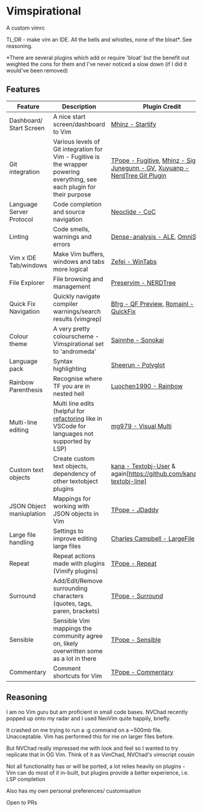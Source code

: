 # Vimspirational

A custom vimrc

TL;DR - make vim an IDE. All the bells and whistles, none of the bloat*. See reasoning.

*There are several plugins which add or require 'bloat' but the benefit out weighted the cons for them and I've never noticed a slow down (if I did it would've been removed)

## Features

| Feature | Description | Plugin Credit |
| ------- | ----------- | ------------- | 
| Dashboard/ Start Screen | A nice start screen/dashboard to Vim | [Mhinz - Startify](https://github.com/mhinz/vim-startify) |
| Git integration | Various levels of Git integration for Vim - Fugitive is the wrapper powering everything, see each plugin for their purpose | [TPope - Fugitive](https://github.com/tpope/vim-fugitive), [Mhinz - Signify](https://github.com/mhinz/vim-signify), [Junegunn - GV](https://github.com/junegunn/gv.vim), [Xuyuanp - NerdTree Git Plugin](https://github.com/xuyuanp/nerdtree-git-plugin) |
| Language Server Protocol | Code completion and source navigation | [Neoclide - CoC](https://github.com/neoclide/coc.nvim) | 
| Linting | Code smells, warnings and errors | [Dense-analysis - ALE](https://github.com/dense-analysis/ale), [OmniSharp](https://github.com/OmniSharp/omnisharp-vim) |
| Vim x IDE Tab/windows | Make Vim buffers, windows and tabs more logical | [Zefei - WinTabs](https://github.com/zefei/vim-wintabs) |
| File Explorer | File browsing and management | [Preservim - NERDTree](https://github.com/preservim/nerdtree) | 
| Quick Fix Navigation | Quickly navigate compiler warnings/search results (vimgrep) | [Bfrg - QF Preview](https://github.com/bfrg/vim-qf-preview), [Romainl - QuickFix](https://github.com/romainl/vim-qf) |
| Colour theme | A very pretty colourscheme - Vimspirational set to 'andromeda' | [Sainnhe - Sonokai](https://github.com/sainnhe/sonokai) |
| Language pack | Syntax highlighting | [Sheerun - Polyglot](https://github.com/sheerun/vim-polyglot) |
| Rainbow Parenthesis | Recognise where TF you are in nested hell | [Luochen1990 - Rainbow](https://github.com/luochen1990/rainbow) |
| Multi-line editing | Multi line edits (helpful for [refactoring](https://code.visualstudio.com/docs/editor/refactoring#_rename-symbol) like in VSCode for languages not supported by LSP) | [mg979 - Visual Multi](https://github.com/mg979/vim-visual-multi) |
| Custom text objects  | Create custom text objects, dependency of other textobject plugins | [kana - Textobj-User](https://github.com/kana/vim-textobj-user) & again[https://github.com/kana/vim-textobj-line] 
| JSON Object maniuplation | Mappings for working with JSON objects in Vim | [TPope - JDaddy](https://github.com/tpope/vim-jdaddy) |
| Large file handling | Settings to improve editing large files | [Charles Campbell - LargeFile](https://github.com/vim-scripts/LargeFile)
| Repeat | Repeat actions made with plugins (Vimify plugins) | [TPope - Repeat](tpope/vim-repeat) |
| Surround | Add/Edit/Remove surrounding characters (quotes, tags, paren, brackets) | [TPope - Surround](tpope/vim-surround) |
| Sensible | Sensible Vim mappings the community agree on, likely overwritten some as a lot in there | [TPope - Sensible](tpope/vim-sensible) | 
| Commentary | Comment shortcuts for Vim | [TPope - Commentary](tpope/vim-commentary) |


## Reasoning

I am no Vim guru but am proficient in small code bases. NVChad recently popped
up onto my radar and I used NeoVim quite happily, briefly. 

It crashed on me trying to run a :g command on a ~500mb file. Unacceptable.
Vim has performed this for me on larger files before. 

But NVChad really impressed me with look and feel so I wanted to try replicate
that in OG Vim. Think of it as VimChad, NVChad's vimscript cousin

Not all functionality has or will be ported, a lot relies heavily on plugins -
Vim can do most of it in-built, but plugins provide a better experience, i.e.
LSP completion

Also has my own personal preferences/ customisation

Open to PRs 
